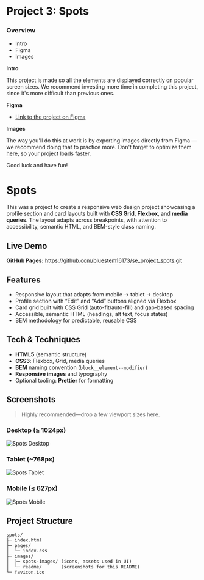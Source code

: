# Project 3: Spots

### Overview

- Intro
- Figma
- Images

**Intro**

This project is made so all the elements are displayed correctly on popular screen sizes. We recommend investing more time in completing this project, since it's more difficult than previous ones.

**Figma**

- [Link to the project on Figma](https://www.figma.com/file/BBNm2bC3lj8QQMHlnqRsga/Sprint-3-Project-%E2%80%94-Spots?type=design&node-id=2%3A60&mode=design&t=afgNFybdorZO6cQo-1)

**Images**

The way you'll do this at work is by exporting images directly from Figma — we recommend doing that to practice more. Don't forget to optimize them [here](https://tinypng.com/), so your project loads faster.

Good luck and have fun!

# Spots

This was a project to create a responsive web design project showcasing a profile section and card layouts built with **CSS Grid**, **Flexbox**, and **media queries**. The layout adapts across breakpoints, with attention to accessibility, semantic HTML, and BEM-style class naming.

## Live Demo

<!-- Replace <your-username> with your GitHub username -->

**GitHub Pages:** https://github.com/bluestem16173/se_project_spots.git

## Features

- Responsive layout that adapts from mobile → tablet → desktop
- Profile section with “Edit” and “Add” buttons aligned via Flexbox
- Card grid built with CSS Grid (auto-fit/auto-fill) and gap-based spacing
- Accessible, semantic HTML (headings, alt text, focus states)
- BEM methodology for predictable, reusable CSS

## Tech & Techniques

- **HTML5** (semantic structure)
- **CSS3**: Flexbox, Grid, media queries
- **BEM** naming convention (`block__element--modifier`)
- **Responsive images** and typography
- Optional tooling: **Prettier** for formatting

## Screenshots

> Highly recommended—drop a few viewport sizes here.

<!-- Put your images in /images/readme/ and update the paths below -->

### Desktop (≥ 1024px)

![Spots Desktop](./images/readme/spots-desktop.png)

### Tablet (~768px)

![Spots Tablet](./images/readme/spots-tablet.png)

### Mobile (≤ 627px)

![Spots Mobile](./images/readme/spots-mobile.png)

## Project Structure

```text
spots/
├─ index.html
├─ pages/
│  └─ index.css
├─ images/
│  ├─ spots-images/ (icons, assets used in UI)
│  └─ readme/       (screenshots for this README)
└─ favicon.ico
```
